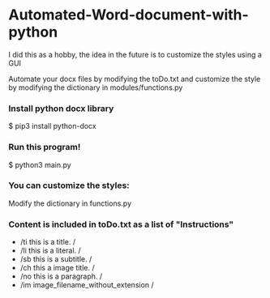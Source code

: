 # Automated-Word-document-with-python
I did this as a hobby, the idea in the future is to customize the styles using a GUI

Automate your docx files by modifying the toDo.txt and customize the style by modifying the dictionary in modules/functions.py

### Install python docx library
$ pip3 install python-docx

### Run this program!
$ python3 main.py

### You can customize the styles:
Modify the dictionary in functions.py

### Content is included in toDo.txt as a list of "Instructions"

- /ti this is a title. /
- /li this is a literal. /
- /sb this is a subtitle. /
- /ch this a image title. / 
- /no this is a paragraph. /
- /im image_filename_without_extension /


